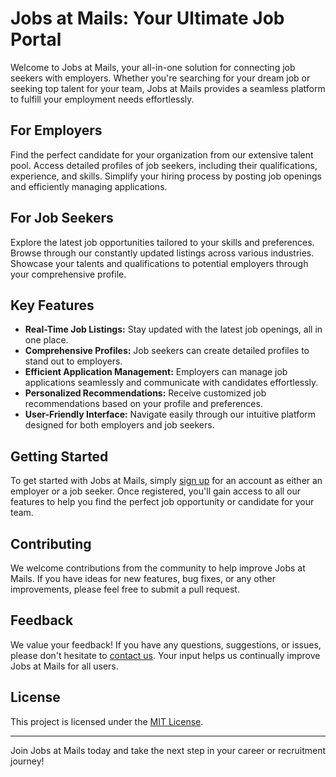 # Jobs at Mails: Your Ultimate Job Portal

Welcome to Jobs at Mails, your all-in-one solution for connecting job seekers with employers. Whether you're searching for your dream job or seeking top talent for your team, Jobs at Mails provides a seamless platform to fulfill your employment needs effortlessly.

## For Employers
Find the perfect candidate for your organization from our extensive talent pool. Access detailed profiles of job seekers, including their qualifications, experience, and skills. Simplify your hiring process by posting job openings and efficiently managing applications.

## For Job Seekers
Explore the latest job opportunities tailored to your skills and preferences. Browse through our constantly updated listings across various industries. Showcase your talents and qualifications to potential employers through your comprehensive profile.

## Key Features
- **Real-Time Job Listings:** Stay updated with the latest job openings, all in one place.
- **Comprehensive Profiles:** Job seekers can create detailed profiles to stand out to employers.
- **Efficient Application Management:** Employers can manage job applications seamlessly and communicate with candidates effortlessly.
- **Personalized Recommendations:** Receive customized job recommendations based on your profile and preferences.
- **User-Friendly Interface:** Navigate easily through our intuitive platform designed for both employers and job seekers.

## Getting Started
To get started with Jobs at Mails, simply [sign up](#) for an account as either an employer or a job seeker. Once registered, you'll gain access to all our features to help you find the perfect job opportunity or candidate for your team.

## Contributing
We welcome contributions from the community to help improve Jobs at Mails. If you have ideas for new features, bug fixes, or any other improvements, please feel free to submit a pull request.

## Feedback
We value your feedback! If you have any questions, suggestions, or issues, please don't hesitate to [contact us](mailto:contact@jobsatmails.com). Your input helps us continually improve Jobs at Mails for all users.

## License
This project is licensed under the [MIT License](LICENSE).

---

Join Jobs at Mails today and take the next step in your career or recruitment journey!
